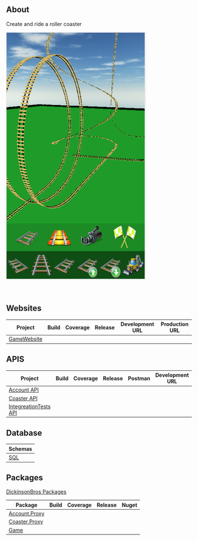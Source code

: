 <h2>About</h2>
Create and ride a roller coaster

![Alt text](https://raw.githubusercontent.com/msdickinson/RollerCoaster/master/Tracks.png)

<br/>

<h2>Websites</h2>

| Project  | Build | Coverage | Release | Development URL | Production URL |
| ------------- | ------------- | ------------- | ------------- | ------------- |------------- |
| [GameWebsite](https://github.com/msdickinson/RollerCoaster.Game)   |  |  |  |  |  |  |

<h2>APIS</h2>

| Project  | Build | Coverage | Release | Postman | Development URL | Production URL |
| ------------- | ------------- | ------------- | ------------- | ------------- | ------------- |------------- |
| [Account API](https://github.com/msdickinson/RollerCoaster.Account.API) |  |  |  |  |  |  |
| [Coaster API](https://github.com/msdickinson/RollerCoaster.Coaster.API)   |  |  |  |  |  |  |  |
| [IntegreationTests API](https://github.com/msdickinson/RollerCoaster.IntegrationTests.API)   |  |  |  |  |   |   |

<h2>Database</h2>

| Schemas |
| ------------- |
| [SQL](https://github.com/msdickinson/RollerCoaster.SQL) |

<h2>Packages</h2>

 [DickinsonBros Packages](https://github.com/msdickinson/DickinsonBros)

| Package  | Build | Coverage | Release | Nuget |
| ------------- | ------------- | ------------- | ------------- | ------------- |
| [Account.Proxy](https://github.com/msdickinson/RollerCoaster.Account.Proxy) |  |  |  |  |
| [Coaster.Proxy](https://github.com/msdickinson/RollerCoaster.Coaster.Proxy)   |  |  |  |  |
| [Game](https://github.com/msdickinson/RollerCoaster.Game)   |  |  |  |  |
